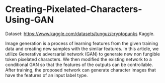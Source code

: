 # Creating-Pixelated-Characters-Using-GAN

Dataset: https://www.kaggle.com/datasets/tunguz/cryptopunks Kaggle. 

Image generation is a process of learning features from the given training data and
creating new samples with the similar features. In this article, we utilize Generative
adversarial network (GAN) to generate new non fungible token pixelated characters.
We then modified the existing network to a conditional GAN so that the features of
the outputs can be controllable. After training, the proposed network can generate
character images that have the features of an input label type.
